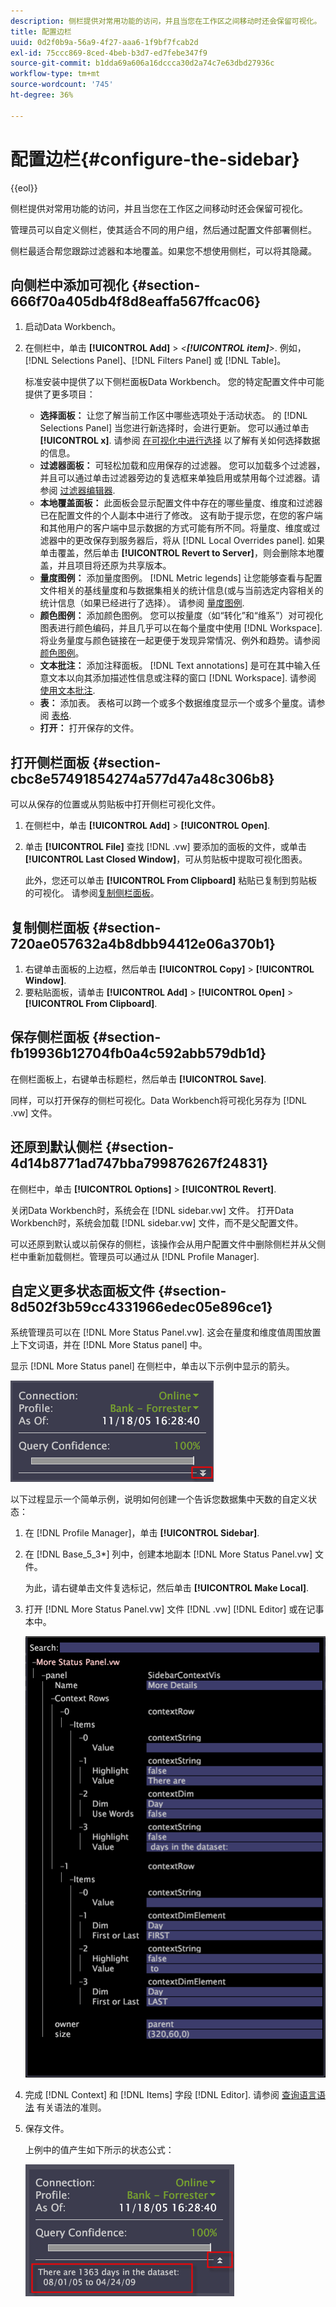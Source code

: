 ```yaml
---
description: 侧栏提供对常用功能的访问，并且当您在工作区之间移动时还会保留可视化。
title: 配置边栏
uuid: 0d2f0b9a-56a9-4f27-aaa6-1f9bf7fcab2d
exl-id: 75ccc869-8ced-4beb-b3d7-ed7febe347f9
source-git-commit: b1dda69a606a16dccca30d2a74c7e63dbd27936c
workflow-type: tm+mt
source-wordcount: '745'
ht-degree: 36%

---
```


# 配置边栏{#configure-the-sidebar}

{{eol}}

侧栏提供对常用功能的访问，并且当您在工作区之间移动时还会保留可视化。

管理员可以自定义侧栏，使其适合不同的用户组，然后通过配置文件部署侧栏。

侧栏最适合帮您跟踪过滤器和本地覆盖。如果您不想使用侧栏，可以将其隐藏。

## 向侧栏中添加可视化 {#section-666f70a405db4f8d8eaffa567ffcac06}

1. 启动Data Workbench。
1. 在侧栏中，单击 **[!UICONTROL Add]** > *&lt;**[!UICONTROL item]**>*. 例如，[!DNL Selections Panel]、[!DNL Filters Panel] 或 [!DNL Table]。

   标准安装中提供了以下侧栏面板Data Workbench。 您的特定配置文件中可能提供了更多项目：

   * **选择面板：** 让您了解当前工作区中哪些选项处于活动状态。 的 [!DNL Selections Panel] 当您进行新选择时，会进行更新。 您可以通过单击 **[!UICONTROL x]**. 请参阅 [在可视化中进行选择](../../home/c-get-started/c-vis/c-sel-vis/c-sel-vis.md#concept-012870ec22c7476e9afbf3b8b2515746) 以了解有关如何选择数据的信息。
   * **过滤器面板：** 可轻松加载和应用保存的过滤器。 您可以加载多个过滤器，并且可以通过单击过滤器旁边的复选框来单独启用或禁用每个过滤器。请参阅 [过滤器编辑器](../../home/c-get-started/c-analysis-vis/c-filter-editors/c-filter-editors.md#concept-2f343ecbed8240f18b0c1f1eccef11e3).
   * **本地覆盖面板：** 此面板会显示配置文件中存在的哪些量度、维度和过滤器已在配置文件的个人副本中进行了修改。 这有助于提示您，在您的客户端和其他用户的客户端中显示数据的方式可能有所不同。将量度、维度或过滤器中的更改保存到服务器后，将从 [!DNL Local Overrides panel]. 如果单击覆盖，然后单击 **[!UICONTROL Revert to Server]**，则会删除本地覆盖，并且项目将还原为共享版本。
   * **量度图例：** 添加量度图例。 [!DNL Metric legends] 让您能够查看与配置文件相关的基线量度和与数据集相关的统计信息(或与当前选定内容相关的统计信息（如果已经进行了选择）。 请参阅 [量度图例](../../home/c-get-started/c-analysis-vis/c-legends/c-metric-leg.md#concept-e7195bc8f7844ae295bda3a88b028d5b).
   * **颜色图例：** 添加颜色图例。 您可以按量度（如“转化”和“维系”）对可视化图表进行颜色编码，并且几乎可以在每个量度中使用 [!DNL Workspace]. 将业务量度与颜色链接在一起更便于发现异常情况、例外和趋势。请参阅[颜色图例](../../home/c-get-started/c-analysis-vis/c-legends/c-color-leg.md#concept-f84d51dc0d6547f981d0642fc2d01358)。
   * **文本批注：** 添加注释面板。 [!DNL Text annotations] 是可在其中输入任意文本以向其添加描述性信息或注释的窗口 [!DNL Workspace]. 请参阅 [使用文本批注](../../home/c-get-started/c-analysis-vis/c-annots/c-text-annots.md#concept-55b4aa3e0c58470b8e3c9d452e12a777).
   * **表：** 添加表。 表格可以跨一个或多个数据维度显示一个或多个量度。请参阅 [表格](../../home/c-get-started/c-analysis-vis/c-tables/c-tables.md#concept-c632cb8ad9724f90ac5c294d52ae667f).
   * **打开：** 打开保存的文件。

## 打开侧栏面板 {#section-cbc8e57491854274a577d47a48c306b8}

可以从保存的位置或从剪贴板中打开侧栏可视化文件。

1. 在侧栏中，单击 **[!UICONTROL Add]** > **[!UICONTROL Open]**.
1. 单击 **[!UICONTROL File]** 查找 [!DNL .vw] 要添加的面板的文件，或单击 **[!UICONTROL Last Closed Window]**，可从剪贴板中提取可视化图表。

   此外，您还可以单击 **[!UICONTROL From Clipboard]** 粘贴已复制到剪贴板的可视化。 请参阅[复制侧栏面板](../../home/c-get-started/c-config-sidebar.md#section-720ae057632a4b8dbb94412e06a370b1)。

## 复制侧栏面板 {#section-720ae057632a4b8dbb94412e06a370b1}

1. 右键单击面板的上边框，然后单击 **[!UICONTROL Copy]** > **[!UICONTROL Window]**.
1. 要粘贴面板，请单击 **[!UICONTROL Add]** > **[!UICONTROL Open]** > **[!UICONTROL From Clipboard]**.

## 保存侧栏面板 {#section-fb19936b12704fb0a4c592abb579db1d}

在侧栏面板上，右键单击标题栏，然后单击 **[!UICONTROL Save]**.

同样，可以打开保存的侧栏可视化。Data Workbench将可视化另存为 [!DNL .vw] 文件。

## 还原到默认侧栏 {#section-4d14b8771ad747bba799876267f24831}

在侧栏中，单击 **[!UICONTROL Options]** > **[!UICONTROL Revert]**.

关闭Data Workbench时，系统会在 [!DNL sidebar.vw] 文件。 打开Data Workbench时，系统会加载 [!DNL sidebar.vw] 文件，而不是父配置文件。

可以还原到默认或以前保存的侧栏，该操作会从用户配置文件中删除侧栏并从父侧栏中重新加载侧栏。管理员可以通过从 [!DNL Profile Manager].

## 自定义更多状态面板文件 {#section-8d502f3b59cc4331966edec05e896ce1}

系统管理员可以在 [!DNL More Status Panel.vw]. 这会在量度和维度值周围放置上下文词语，并在 [!DNL More Status panel] 中。

显示 [!DNL More Status panel] 在侧栏中，单击以下示例中显示的箭头。

![](assets/more_status_panel_arrows.png)

以下过程显示一个简单示例，说明如何创建一个告诉您数据集中天数的自定义状态：

1. 在 [!DNL Profile Manager]，单击 **[!UICONTROL Sidebar\]**.

1. 在 [!DNL Base_5_3*] 列中，创建本地副本 [!DNL More Status Panel.vw] 文件。

   为此，请右键单击文件复选标记，然后单击 **[!UICONTROL Make Local]**.

1. 打开 [!DNL More Status Panel.vw] 文件 [!DNL .vw] [!DNL Editor] 或在记事本中。

   ![](assets/more_status_panel_file.png)

1. 完成 [!DNL Context] 和 [!DNL Items] 字段 [!DNL Editor]. 请参阅 [查询语言语法](../../home/c-get-started/c-qry-lang-syntx/c-qry-lang-syntx.md#concept-15d1d3f5164a47d49468c5acb7299d9f) 有关语法的准则。

1. 保存文件。

   上例中的值产生如下所示的状态公式：

   ![](assets/more_status_panel.png)
